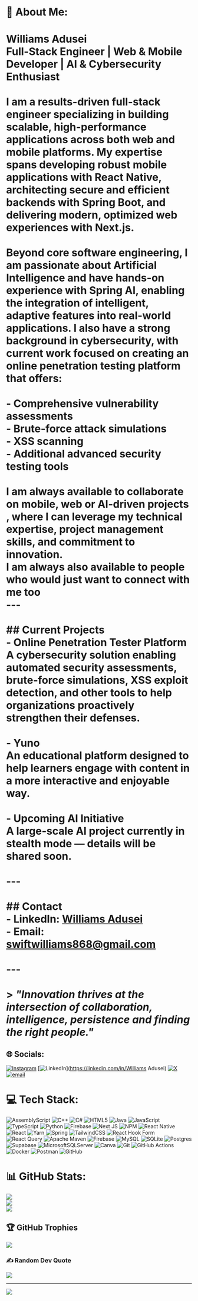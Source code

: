 # 💫 About Me:
# Williams Adusei<br>**Full-Stack Engineer** | **Web & Mobile Developer** | **AI & Cybersecurity Enthusiast**<br><br>I am a results-driven full-stack engineer specializing in building scalable, high-performance applications across both web and mobile platforms. My expertise spans developing robust mobile applications with **React Native**, architecting secure and efficient backends with **Spring Boot**, and delivering modern, optimized web experiences with **Next.js**.<br><br>Beyond core software engineering, I am passionate about **Artificial Intelligence** and have hands-on experience with **Spring AI**, enabling the integration of intelligent, adaptive features into real-world applications. I also have a strong background in **cybersecurity**, with current work focused on creating an **online penetration testing platform** that offers:<br><br>- Comprehensive vulnerability assessments  <br>- Brute-force attack simulations  <br>- XSS scanning  <br>- Additional advanced security testing tools  <br><br>I am always available to collaborate on mobile, web or AI-driven projects , where I can leverage my technical expertise, project management skills, and commitment to innovation.<br>I am always also available to people who would just want to connect with me too<br>---<br><br>## Current Projects<br>- **Online Penetration Tester Platform**  <br>  A cybersecurity solution enabling automated security assessments, brute-force simulations, XSS exploit detection, and other tools to help organizations proactively strengthen their defenses.<br><br>- **Yuno**  <br>  An educational platform designed to help learners engage with content in a more interactive and enjoyable way.<br><br>- **Upcoming AI Initiative**  <br>  A large-scale AI project currently in stealth mode — details will be shared soon.  <br><br>---<br><br>## Contact<br>- **LinkedIn**: [Williams Adusei](https://www.linkedin.com/in/williams-adusei-a1053a366)  <br>- **Email**: swiftwilliams868@gmail.com  <br><br>---<br><br>> *"Innovation thrives at the intersection of collaboration, intelligence,  persistence and finding the right people."*<br>


## 🌐 Socials:
[![Instagram](https://img.shields.io/badge/Instagram-%23E4405F.svg?logo=Instagram&logoColor=white)](https://instagram.com/w_illi_am_s) [![LinkedIn](https://img.shields.io/badge/LinkedIn-%230077B5.svg?logo=linkedin&logoColor=white)](https://linkedin.com/in/Williams Adusei) [![X](https://img.shields.io/badge/X-black.svg?logo=X&logoColor=white)](https://x.com/w_illi_am_s) [![email](https://img.shields.io/badge/Email-D14836?logo=gmail&logoColor=white)](mailto:swiftwilliams868@gmail.com) 

# 💻 Tech Stack:
![AssemblyScript](https://img.shields.io/badge/assembly%20script-%23000000.svg?style=for-the-badge&logo=assemblyscript&logoColor=white) ![C++](https://img.shields.io/badge/c++-%2300599C.svg?style=for-the-badge&logo=c%2B%2B&logoColor=white) ![C#](https://img.shields.io/badge/c%23-%23239120.svg?style=for-the-badge&logo=csharp&logoColor=white) ![HTML5](https://img.shields.io/badge/html5-%23E34F26.svg?style=for-the-badge&logo=html5&logoColor=white) ![Java](https://img.shields.io/badge/java-%23ED8B00.svg?style=for-the-badge&logo=openjdk&logoColor=white) ![JavaScript](https://img.shields.io/badge/javascript-%23323330.svg?style=for-the-badge&logo=javascript&logoColor=%23F7DF1E) ![TypeScript](https://img.shields.io/badge/typescript-%23007ACC.svg?style=for-the-badge&logo=typescript&logoColor=white) ![Python](https://img.shields.io/badge/python-3670A0?style=for-the-badge&logo=python&logoColor=ffdd54) ![Firebase](https://img.shields.io/badge/firebase-%23039BE5.svg?style=for-the-badge&logo=firebase) ![Next JS](https://img.shields.io/badge/Next-black?style=for-the-badge&logo=next.js&logoColor=white) ![NPM](https://img.shields.io/badge/NPM-%23CB3837.svg?style=for-the-badge&logo=npm&logoColor=white) ![React Native](https://img.shields.io/badge/react_native-%2320232a.svg?style=for-the-badge&logo=react&logoColor=%2361DAFB) ![React](https://img.shields.io/badge/react-%2320232a.svg?style=for-the-badge&logo=react&logoColor=%2361DAFB) ![Yarn](https://img.shields.io/badge/yarn-%232C8EBB.svg?style=for-the-badge&logo=yarn&logoColor=white) ![Spring](https://img.shields.io/badge/spring-%236DB33F.svg?style=for-the-badge&logo=spring&logoColor=white) ![TailwindCSS](https://img.shields.io/badge/tailwindcss-%2338B2AC.svg?style=for-the-badge&logo=tailwind-css&logoColor=white) ![React Hook Form](https://img.shields.io/badge/React%20Hook%20Form-%23EC5990.svg?style=for-the-badge&logo=reacthookform&logoColor=white) ![React Query](https://img.shields.io/badge/-React%20Query-FF4154?style=for-the-badge&logo=react%20query&logoColor=white) ![Apache Maven](https://img.shields.io/badge/Apache%20Maven-C71A36?style=for-the-badge&logo=Apache%20Maven&logoColor=white) ![Firebase](https://img.shields.io/badge/firebase-a08021?style=for-the-badge&logo=firebase&logoColor=ffcd34) ![MySQL](https://img.shields.io/badge/mysql-4479A1.svg?style=for-the-badge&logo=mysql&logoColor=white) ![SQLite](https://img.shields.io/badge/sqlite-%2307405e.svg?style=for-the-badge&logo=sqlite&logoColor=white) ![Postgres](https://img.shields.io/badge/postgres-%23316192.svg?style=for-the-badge&logo=postgresql&logoColor=white) ![Supabase](https://img.shields.io/badge/Supabase-3ECF8E?style=for-the-badge&logo=supabase&logoColor=white) ![MicrosoftSQLServer](https://img.shields.io/badge/Microsoft%20SQL%20Server-CC2927?style=for-the-badge&logo=microsoft%20sql%20server&logoColor=white) ![Canva](https://img.shields.io/badge/Canva-%2300C4CC.svg?style=for-the-badge&logo=Canva&logoColor=white) ![Git](https://img.shields.io/badge/git-%23F05033.svg?style=for-the-badge&logo=git&logoColor=white) ![GitHub Actions](https://img.shields.io/badge/github%20actions-%232671E5.svg?style=for-the-badge&logo=githubactions&logoColor=white) ![Docker](https://img.shields.io/badge/docker-%230db7ed.svg?style=for-the-badge&logo=docker&logoColor=white) ![Postman](https://img.shields.io/badge/Postman-FF6C37?style=for-the-badge&logo=postman&logoColor=white) ![GitHub](https://img.shields.io/badge/github-%23121011.svg?style=for-the-badge&logo=github&logoColor=white)
# 📊 GitHub Stats:
![](https://github-readme-stats.vercel.app/api?username=williamboy868&theme=transparent&hide_border=false&include_all_commits=true&count_private=true)<br/>
![](https://nirzak-streak-stats.vercel.app/?user=williamboy868&theme=transparent&hide_border=false)<br/>
![](https://github-readme-stats.vercel.app/api/top-langs/?username=williamboy868&theme=transparent&hide_border=false&include_all_commits=true&count_private=true&layout=compact)

## 🏆 GitHub Trophies
![](https://github-profile-trophy.vercel.app/?username=williamboy868&theme=gruvbox&no-frame=false&no-bg=true&margin-w=4)

### ✍️ Random Dev Quote
![](https://quotes-github-readme.vercel.app/api?type=horizontal&theme=radical)

---
[![](https://visitcount.itsvg.in/api?id=williamboy868&icon=0&color=0)](https://visitcount.itsvg.in)

<!-- Proudly created with GPRM ( https://gprm.itsvg.in ) -->

<!--
**Williamboy868/Williamboy868** is a ✨ _special_ ✨ repository because its `README.md` (this file) appears on your GitHub profile.

Here are some ideas to get you started:

- 🔭 I’m currently working on ...
- 🌱 I’m currently learning ...
- 👯 I’m looking to collaborate on ...
- 🤔 I’m looking for help with ...
- 💬 Ask me about ...
- 📫 How to reach me: ...
- 😄 Pronouns: ...
- ⚡ Fun fact: ...
-->
